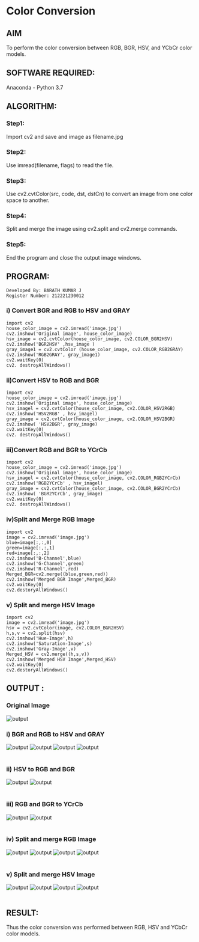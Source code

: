 # Color Conversion
## AIM
To perform the color conversion between RGB, BGR, HSV, and YCbCr color models.

## SOFTWARE REQUIRED:
Anaconda - Python 3.7
## ALGORITHM:

### Step1:
Import cv2 and save and image as filename.jpg
<br>

### Step2:
Use imread(filename, flags) to read the file.
<br>

### Step3:
Use cv2.cvtColor(src, code, dst, dstCn) to convert an image from one color space to another.
<br>

### Step4:
Split and merge the image using cv2.split and cv2.merge commands.
<br>

### Step5:
End the program and close the output image windows.
<br>

## PROGRAM:
```
Developed By: BARATH KUMAR J
Register Number: 212221230012
```
### i) Convert BGR and RGB to HSV and GRAY

```
import cv2
house_color_image = cv2.imread('image.jpg')
cv2.imshow('Original image', house_color_image)
hsv_image = cv2.cvtColor(house_color_image, cv2.COLOR_BGR2HSV)
cv2.imshow('BGR2HSV' ,hsv_image )
gray_image1 = cv2.cvtColor (house_color_image, cv2.COLOR_RGB2GRAY)
cv2.imshow('RGB2GRAY', gray_image1)
cv2.waitKey(0)
cv2. destroyAllWindows()
```
### ii)Convert HSV to RGB and BGR
```
import cv2
house_color_image = cv2.imread('image.jpg')
cv2.imshow('Original image', house_color_image)
hsv_imagel = cv2.cvtColor(house_color_image, cv2.COLOR_HSV2RGB)
cv2.imshow('HSV2RGB' , hsv_imagel)
gray_image = cv2.cvtColor(house_color_image, cv2.COLOR_HSV2BGR)
cv2.imshow( 'HSV2BGR', gray_image)
cv2.waitKey(0)
cv2. destroyAllWindows()
```
### iii)Convert RGB and BGR to YCrCb
```
import cv2
house_color_image = cv2.imread('image.jpg')
cv2.imshow('Original image', house_color_image)
hsv_imagel = cv2.cvtColor(house_color_image, cv2.COLOR_RGB2YCrCb)
cv2.imshow('RGB2YCrCb' , hsv_imagel)
gray_image = cv2.cvtColor(house_color_image, cv2.COLOR_BGR2YCrCb)
cv2.imshow( 'BGR2YCrCb', gray_image)
cv2.waitKey(0)
cv2. destroyAllWindows()
```
### iv)Split and Merge RGB Image
```
import cv2
image = cv2.imread('image.jpg')
blue=image[:,:,0]
green=image[:,:,1]
red=image[:,:,2]
cv2.imshow('B-Channel',blue)
cv2.imshow('G-Channel',green)
cv2.imshow('R-Channel',red)
Merged_BGR=cv2.merge((blue,green,red))
cv2.imshow('Merged BGR Image',Merged_BGR)
cv2.waitKey(0)
cv2.destoryAllWindows()
```
### v) Split and merge HSV Image
```
import cv2
image = cv2.imread('image.jpg')
hsv = cv2.cvtColor(image, cv2.COLOR_BGR2HSV)
h,s,v = cv2.split(hsv)
cv2.imshow('Hue-Image',h)
cv2.imshow('Saturation-Image',s)
cv2.imshow('Gray-Image',v)
Merged_HSV = cv2.merge((h,s,v))
cv2.imshow('Merged HSV Image',Merged_HSV)
cv2.waitKey(0)
cv2.destoryAllWindows()
```
## OUTPUT :
### Original Image
![output](./car.png)
### i) BGR and RGB to HSV and GRAY
![output](./bgr2hsv.png)
![output](./rgb2hsv.png)
![output](./bgr2gray.png)
![output](./rgb2gray.png)
<br>
<br>

### ii) HSV to RGB and BGR
![output](./hsv%202%20rgb.png)
![output](./hsv%202%20bgr.png)
<br>
<br>

### iii) RGB and BGR to YCrCb
![output](./rgb%202%20ycrcb.png)
![output](./bgr%202%20ycrcb.png)
<br>
<br>

### iv) Split and merge RGB Image
![output](./blue_image.png)
![output](./green_image.png)
![output](./red_image.png)
![output](./merge.png)
<br>
<br>

### v) Split and merge HSV Image
![output](./h.png)
![output](s.png)
![output](v.png)
![output](m.png)
<br>
<br>

## RESULT:
Thus the color conversion was performed between RGB, HSV and YCbCr color models.
